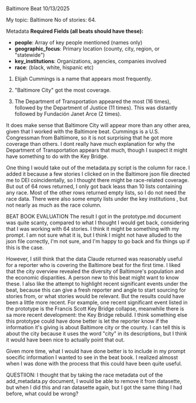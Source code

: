 Baltimore Beat  10/13/2025

My topic: Baltimore
No of stories: 64.

Metadata
**Required Fields (all beats should have these):**
- **people**: Array of key people mentioned (names only)
- **geographic_focus**: Primary location (county, city, region, or "statewide")
- **key_institutions**: Organizations, agencies, companies involved
- **race**: (black, white, hispanic etc)

1. Elijah Cummings is a name that appears most frequently.

2. "Baltimore City" got the most coverage.

3. The Department of Transportation appeared the most (16 times), followed by the Department of Justice (11 times). This was distantly followed by Fundación Janet Arce (2 times).

It does make sense that Baltimore City will appear more than any other area, given that I worked with the Baltimore beat.  Cummings is a U.S. Congressman from Baltiimore, so it is not surprising that he got more coverage than others. I dont really have much explanation for why the Department of Transportation appears that much, though I suspect it might have something to do with the Key Bridge.

One thing I would take out of the metadata.py script is the column for race. I added it because a few stories I clicked on in the Baltimore json file directed me to DEI coincidentally, so I thought there might be race-related coverage. But out of 64 rows returned, I only got back leass than 10 lists containing any race.
Most of the other rows returned empty lists, so I do not need the race data. There were also some empty lists under the key institutions , but not nearly as much as the race column.



BEAT BOOK EVALUATION
The result I got in the prototype.md document was quite scanty, compared to what I thought I would get back, considering that I was working with 64 stories. I think it might be something with my prompt. I am not sure what it is, but I think I might not have alluded to the json file correctly, I'm not sure, and I'm happy to go back and fix things up if this is the case.

However, I still think that the data Claude returned was reasonably useful for a reporter who is covering the Baltimore beat for the first time.
I liked that the city overview revealed the diversity of Baltimore's population and the economic disparities. A person new to this beat might want to know these. I also like the attempt to highlight recent significant events under the beat, because this can give a fresh reporter and angle to start sourcing for stories from, or what stories would be relevant. But the results could have been a little more recent. For example, one recent significant event listed in the prototype is the Francis Scott Key Bridge collapse, meanwhile there is sa more recent development: the Key Bridge rebuild.
I think something else this prototype could have done better is let the reporter know if the information it's giving is about Baltimore city or the county. I can tell this is about the city because it uses the word "city" in its descriptions, but I think it would have been nice to actually point that out.

Given more time, what I would have done better is to include in my prompt soecific information I wanted to see in the beat book. I realized almosst when I was done with the process that this could have been quite useful.


QUESTIION:
I thought that by taking the race metadata out of the add_metadata.py document, I would be able to remove it from datasette, but when I did this and ran datasette again, but I got the same thing I had before, what could be wrong?